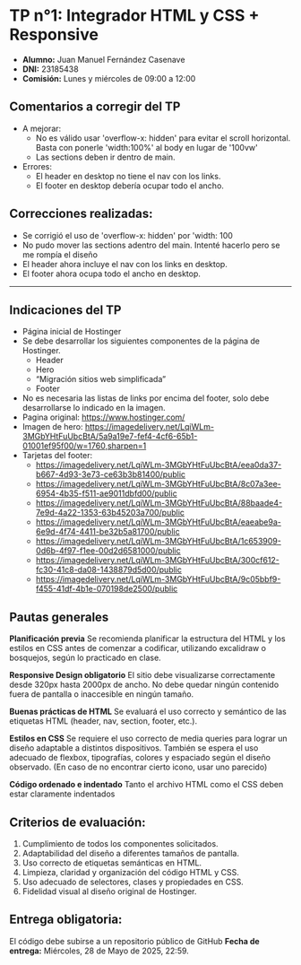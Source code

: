# TP n°1: Integrador HTML y CSS + Responsive

- **Alumno:** Juan Manuel Fernández Casenave
- **DNI:** 23185438
- **Comisión:** Lunes y miércoles de 09:00 a 12:00

## Comentarios a corregir del TP

- A mejorar:
  - No es válido usar 'overflow-x: hidden' para evitar el scroll horizontal. Basta con ponerle 'width:100%' al body en lugar de '100vw'
  - Las sections deben ir dentro de main.
- Errores:
  - El header en desktop no tiene el nav con los links.
  - El footer en desktop debería ocupar todo el ancho.

## Correcciones realizadas:

- Se corrigió el uso de 'overflow-x: hidden' por 'width: 100
- No pudo mover las sections adentro del main. Intenté hacerlo pero se me rompía el diseño
- El header ahora incluye el nav con los links en desktop.
- El footer ahora ocupa todo el ancho en desktop.

---

## Indicaciones del TP
- Página inicial de Hostinger
- Se debe desarrollar los siguientes componentes de la página de Hostinger.
  - Header
  - Hero
  - “Migración sitios web simplificada” 
  - Footer 
- No es necesaria las listas de links por encima del footer, solo debe desarrollarse lo indicado en la imagen.
- Pagina original: https://www.hostinger.com/
- Imagen de hero: https://imagedelivery.net/LqiWLm-3MGbYHtFuUbcBtA/5a9a19e7-fef4-4cf6-65b1-01001ef95f00/w=1760,sharpen=1
- Tarjetas del footer:
  - https://imagedelivery.net/LqiWLm-3MGbYHtFuUbcBtA/eea0da37-b667-4d93-3e73-ce63b3b81400/public
  - https://imagedelivery.net/LqiWLm-3MGbYHtFuUbcBtA/8c07a3ee-6954-4b35-f511-ae9011dbfd00/public
  - https://imagedelivery.net/LqiWLm-3MGbYHtFuUbcBtA/88baade4-7e9d-4a22-1353-63b45203a700/public
  - https://imagedelivery.net/LqiWLm-3MGbYHtFuUbcBtA/eaeabe9a-6e9d-4f74-4411-be32b5a81700/public
  - https://imagedelivery.net/LqiWLm-3MGbYHtFuUbcBtA/1c653909-0d6b-4f97-f1ee-00d2d6581000/public
  - https://imagedelivery.net/LqiWLm-3MGbYHtFuUbcBtA/300cf612-fc30-41c8-da08-1438879d5d00/public
  - https://imagedelivery.net/LqiWLm-3MGbYHtFuUbcBtA/9c05bbf9-f455-41df-4b1e-070198de2500/public

## Pautas generales

**Planificación previa**
Se recomienda planificar la estructura del HTML y los estilos en CSS antes de comenzar a codificar, utilizando excalidraw o bosquejos, según lo practicado en clase.

**Responsive Design obligatorio**
El sitio debe visualizarse correctamente desde 320px hasta 2000px de ancho. No debe quedar ningún contenido fuera de pantalla o inaccesible en ningún tamaño.

**Buenas prácticas de HTML**
Se evaluará el uso correcto y semántico de las etiquetas HTML (header, nav, section, footer, etc.).

**Estilos en CSS**
Se requiere el uso correcto de media queries para lograr un diseño adaptable a distintos dispositivos. También se espera el uso adecuado de flexbox, tipografías, colores y espaciado según el diseño observado.
(En caso de no encontrar cierto icono, usar uno parecido)

**Código ordenado e indentado**
Tanto el archivo HTML como el CSS deben estar claramente indentados

## Criterios de evaluación:

1. Cumplimiento de todos los componentes solicitados.
2. Adaptabilidad del diseño a diferentes tamaños de pantalla.
3. Uso correcto de etiquetas semánticas en HTML.
4. Limpieza, claridad y organización del código HTML y CSS.
5. Uso adecuado de selectores, clases y propiedades en CSS.
6. Fidelidad visual al diseño original de Hostinger.

## Entrega obligatoria:

El código debe subirse a un repositorio público de GitHub
**Fecha de entrega:** Miércoles, 28 de Mayo de 2025, 22:59.